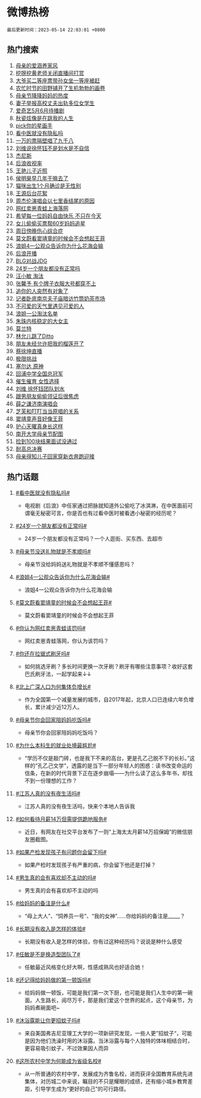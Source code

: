 # 微博热榜

`最后更新时间：2023-05-14 22:03:01 +0800`

## 热门搜索

1. [母亲的爱涵养家风](https://m.weibo.cn/search?containerid=100103type%3D1%26t%3D10%26q%3D%23%E6%AF%8D%E4%BA%B2%E7%9A%84%E7%88%B1%E6%B6%B5%E5%85%BB%E5%AE%B6%E9%A3%8E%23&stream_entry_id=51&isnewpage=1&extparam=seat%3D1%26pos%3D0%26dgr%3D0%26c_type%3D51%26stream_entry_id%3D51%26filter_type%3Drealtimehot%26cate%3D10103%26display_time%3D1684072978%26pre_seqid%3D1684072978802012106164&luicode=10000011&lfid=106003type%253D25%2526t%253D3%2526disable_hot%253D1%2526filter_type%253Drealtimehot)
1. [挖呀挖黄老师关闭直播间打赏](https://m.weibo.cn/search?containerid=100103type%3D1%26t%3D10%26q%3D%23%E6%8C%96%E5%91%80%E6%8C%96%E9%BB%84%E8%80%81%E5%B8%88%E5%85%B3%E9%97%AD%E7%9B%B4%E6%92%AD%E9%97%B4%E6%89%93%E8%B5%8F%23&stream_entry_id=31&isnewpage=1&extparam=seat%3D1%26pos%3D0%26realpos%3D1%26c_type%3D31%26lcate%3D5001%26cate%3D5001%26q%3D%2523%25E6%258C%2596%25E5%2591%2580%25E6%258C%2596%25E9%25BB%2584%25E8%2580%2581%25E5%25B8%2588%25E5%2585%25B3%25E9%2597%25AD%25E7%259B%25B4%25E6%2592%25AD%25E9%2597%25B4%25E6%2589%2593%25E8%25B5%258F%2523%26dgr%3D0%26flag%3D1%26filter_type%3Drealtimehot%26band_rank%3D1%26stream_entry_id%3D31%26display_time%3D1684072978%26pre_seqid%3D1684072978802012106164&luicode=10000011&lfid=106003type%253D25%2526t%253D3%2526disable_hot%253D1%2526filter_type%253Drealtimehot)
1. [大爷买二等座票带孙女坐一等座被赶](https://m.weibo.cn/search?containerid=100103type%3D1%26t%3D10%26q%3D%23%E5%A4%A7%E7%88%B7%E4%B9%B0%E4%BA%8C%E7%AD%89%E5%BA%A7%E7%A5%A8%E5%B8%A6%E5%AD%99%E5%A5%B3%E5%9D%90%E4%B8%80%E7%AD%89%E5%BA%A7%E8%A2%AB%E8%B5%B6%23&stream_entry_id=31&isnewpage=1&extparam=seat%3D1%26pos%3D1%26realpos%3D2%26c_type%3D31%26lcate%3D5001%26cate%3D5001%26q%3D%2523%25E5%25A4%25A7%25E7%2588%25B7%25E4%25B9%25B0%25E4%25BA%258C%25E7%25AD%2589%25E5%25BA%25A7%25E7%25A5%25A8%25E5%25B8%25A6%25E5%25AD%2599%25E5%25A5%25B3%25E5%259D%2590%25E4%25B8%2580%25E7%25AD%2589%25E5%25BA%25A7%25E8%25A2%25AB%25E8%25B5%25B6%2523%26dgr%3D0%26flag%3D2%26filter_type%3Drealtimehot%26band_rank%3D2%26stream_entry_id%3D31%26display_time%3D1684072978%26pre_seqid%3D1684072978802012106164&luicode=10000011&lfid=106003type%253D25%2526t%253D3%2526disable_hot%253D1%2526filter_type%253Drealtimehot)
1. [农忙时节的田野铺开了生机勃勃的画卷](https://m.weibo.cn/search?containerid=100103type%3D1%26t%3D10%26q%3D%23%E5%86%9C%E5%BF%99%E6%97%B6%E8%8A%82%E7%9A%84%E7%94%B0%E9%87%8E%E9%93%BA%E5%BC%80%E4%BA%86%E7%94%9F%E6%9C%BA%E5%8B%83%E5%8B%83%E7%9A%84%E7%94%BB%E5%8D%B7%23&stream_entry_id=31&isnewpage=1&extparam=seat%3D1%26pos%3D2%26realpos%3D3%26c_type%3D31%26lcate%3D5001%26cate%3D5001%26q%3D%2523%25E5%2586%259C%25E5%25BF%2599%25E6%2597%25B6%25E8%258A%2582%25E7%259A%2584%25E7%2594%25B0%25E9%2587%258E%25E9%2593%25BA%25E5%25BC%2580%25E4%25BA%2586%25E7%2594%259F%25E6%259C%25BA%25E5%258B%2583%25E5%258B%2583%25E7%259A%2584%25E7%2594%25BB%25E5%258D%25B7%2523%26dgr%3D0%26flag%3D0%26filter_type%3Drealtimehot%26band_rank%3D3%26stream_entry_id%3D31%26display_time%3D1684072978%26pre_seqid%3D1684072978802012106164&luicode=10000011&lfid=106003type%253D25%2526t%253D3%2526disable_hot%253D1%2526filter_type%253Drealtimehot)
1. [母亲节降降妈妈的热度](https://m.weibo.cn/search?containerid=100103type%3D1%26t%3D10%26q%3D%23%E6%AF%8D%E4%BA%B2%E8%8A%82%E9%99%8D%E9%99%8D%E5%A6%88%E5%A6%88%E7%9A%84%E7%83%AD%E5%BA%A6%23&stream_entry_id=31&isnewpage=1&extparam=seat%3D1%26pos%3D3%26stream_entry_id%3D31%26c_type%3D31%26lcate%3D5001%26adid%3D189018%26q%3D%2523%25E6%25AF%258D%25E4%25BA%25B2%25E8%258A%2582%25E9%2599%258D%25E9%2599%258D%25E5%25A6%2588%25E5%25A6%2588%25E7%259A%2584%25E7%2583%25AD%25E5%25BA%25A6%2523%26topic_ad%3D1%26cate%3D5001%26is_ad_pos%3D1%26dgr%3D0%26band_rank%3D4%26filter_type%3Drealtimehot%26display_time%3D1684072978%26pre_seqid%3D1684072978802012106164&luicode=10000011&lfid=106003type%253D25%2526t%253D3%2526disable_hot%253D1%2526filter_type%253Drealtimehot)
1. [妻子举报高校丈夫出轨多位女学生](https://m.weibo.cn/search?containerid=100103type%3D1%26t%3D10%26q%3D%23%E5%A6%BB%E5%AD%90%E4%B8%BE%E6%8A%A5%E9%AB%98%E6%A0%A1%E4%B8%88%E5%A4%AB%E5%87%BA%E8%BD%A8%E5%A4%9A%E4%BD%8D%E5%A5%B3%E5%AD%A6%E7%94%9F%23&stream_entry_id=31&isnewpage=1&extparam=seat%3D1%26pos%3D4%26realpos%3D4%26c_type%3D31%26lcate%3D5001%26cate%3D5001%26q%3D%2523%25E5%25A6%25BB%25E5%25AD%2590%25E4%25B8%25BE%25E6%258A%25A5%25E9%25AB%2598%25E6%25A0%25A1%25E4%25B8%2588%25E5%25A4%25AB%25E5%2587%25BA%25E8%25BD%25A8%25E5%25A4%259A%25E4%25BD%258D%25E5%25A5%25B3%25E5%25AD%25A6%25E7%2594%259F%2523%26dgr%3D0%26flag%3D1%26filter_type%3Drealtimehot%26band_rank%3D4%26stream_entry_id%3D31%26display_time%3D1684072978%26pre_seqid%3D1684072978802012106164&luicode=10000011&lfid=106003type%253D25%2526t%253D3%2526disable_hot%253D1%2526filter_type%253Drealtimehot)
1. [爱奇艺5月6月待播剧](https://m.weibo.cn/search?containerid=100103type%3D1%26t%3D10%26q%3D%23%E7%88%B1%E5%A5%87%E8%89%BA5%E6%9C%886%E6%9C%88%E5%BE%85%E6%92%AD%E5%89%A7%23&stream_entry_id=31&isnewpage=1&extparam=seat%3D1%26pos%3D5%26realpos%3D5%26c_type%3D31%26lcate%3D5001%26cate%3D5001%26q%3D%2523%25E7%2588%25B1%25E5%25A5%2587%25E8%2589%25BA5%25E6%259C%25886%25E6%259C%2588%25E5%25BE%2585%25E6%2592%25AD%25E5%2589%25A7%2523%26dgr%3D0%26flag%3D2%26filter_type%3Drealtimehot%26band_rank%3D5%26stream_entry_id%3D31%26display_time%3D1684072978%26pre_seqid%3D1684072978802012106164&luicode=10000011&lfid=106003type%253D25%2526t%253D3%2526disable_hot%253D1%2526filter_type%253Drealtimehot)
1. [秋瓷炫像是在跳我的人生](https://m.weibo.cn/search?containerid=100103type%3D1%26t%3D10%26q%3D%23%E7%A7%8B%E7%93%B7%E7%82%AB%E5%83%8F%E6%98%AF%E5%9C%A8%E8%B7%B3%E6%88%91%E7%9A%84%E4%BA%BA%E7%94%9F%23&stream_entry_id=31&isnewpage=1&extparam=seat%3D1%26pos%3D6%26realpos%3D6%26c_type%3D31%26lcate%3D5001%26cate%3D5001%26q%3D%2523%25E7%25A7%258B%25E7%2593%25B7%25E7%2582%25AB%25E5%2583%258F%25E6%2598%25AF%25E5%259C%25A8%25E8%25B7%25B3%25E6%2588%2591%25E7%259A%2584%25E4%25BA%25BA%25E7%2594%259F%2523%26dgr%3D0%26flag%3D2%26filter_type%3Drealtimehot%26band_rank%3D6%26stream_entry_id%3D31%26display_time%3D1684072978%26pre_seqid%3D1684072978802012106164&luicode=10000011&lfid=106003type%253D25%2526t%253D3%2526disable_hot%253D1%2526filter_type%253Drealtimehot)
1. [pick你的星画手](https://m.weibo.cn/search?containerid=100103type%3D1%26t%3D10%26q%3D%23pick%E4%BD%A0%E7%9A%84%E6%98%9F%E7%94%BB%E6%89%8B%23&stream_entry_id=31&isnewpage=1&extparam=seat%3D1%26pos%3D7%26stream_entry_id%3D31%26c_type%3D31%26lcate%3D5001%26adid%3D188890%26q%3D%2523pick%25E4%25BD%25A0%25E7%259A%2584%25E6%2598%259F%25E7%2594%25BB%25E6%2589%258B%2523%26cate%3D5001%26is_ad_pos%3D1%26dgr%3D0%26band_rank%3D7%26filter_type%3Drealtimehot%26display_time%3D1684072978%26pre_seqid%3D1684072978802012106164&luicode=10000011&lfid=106003type%253D25%2526t%253D3%2526disable_hot%253D1%2526filter_type%253Drealtimehot)
1. [看中医就没有隐私吗](https://m.weibo.cn/search?containerid=100103type%3D1%26t%3D10%26q%3D%23%E7%9C%8B%E4%B8%AD%E5%8C%BB%E5%B0%B1%E6%B2%A1%E6%9C%89%E9%9A%90%E7%A7%81%E5%90%97%23&stream_entry_id=31&isnewpage=1&extparam=seat%3D1%26pos%3D8%26realpos%3D7%26c_type%3D31%26lcate%3D5001%26cate%3D5001%26q%3D%2523%25E7%259C%258B%25E4%25B8%25AD%25E5%258C%25BB%25E5%25B0%25B1%25E6%25B2%25A1%25E6%259C%2589%25E9%259A%2590%25E7%25A7%2581%25E5%2590%2597%2523%26dgr%3D0%26flag%3D2%26filter_type%3Drealtimehot%26band_rank%3D7%26stream_entry_id%3D31%26display_time%3D1684072978%26pre_seqid%3D1684072978802012106164&luicode=10000011&lfid=106003type%253D25%2526t%253D3%2526disable_hot%253D1%2526filter_type%253Drealtimehot)
1. [一万的票隔壁唱了九千八](https://m.weibo.cn/search?containerid=100103type%3D1%26t%3D10%26q%3D%23%E4%B8%80%E4%B8%87%E7%9A%84%E7%A5%A8%E9%9A%94%E5%A3%81%E5%94%B1%E4%BA%86%E4%B9%9D%E5%8D%83%E5%85%AB%23&stream_entry_id=31&isnewpage=1&extparam=seat%3D1%26pos%3D9%26realpos%3D8%26c_type%3D31%26lcate%3D5001%26cate%3D5001%26q%3D%2523%25E4%25B8%2580%25E4%25B8%2587%25E7%259A%2584%25E7%25A5%25A8%25E9%259A%2594%25E5%25A3%2581%25E5%2594%25B1%25E4%25BA%2586%25E4%25B9%259D%25E5%258D%2583%25E5%2585%25AB%2523%26dgr%3D0%26flag%3D2%26filter_type%3Drealtimehot%26band_rank%3D8%26stream_entry_id%3D31%26display_time%3D1684072978%26pre_seqid%3D1684072978802012106164&luicode=10000011&lfid=106003type%253D25%2526t%253D3%2526disable_hot%253D1%2526filter_type%253Drealtimehot)
1. [刘维说徐怀钰不是划水是不自信](https://m.weibo.cn/search?containerid=100103type%3D1%26t%3D10%26q%3D%23%E5%88%98%E7%BB%B4%E8%AF%B4%E5%BE%90%E6%80%80%E9%92%B0%E4%B8%8D%E6%98%AF%E5%88%92%E6%B0%B4%E6%98%AF%E4%B8%8D%E8%87%AA%E4%BF%A1%23&stream_entry_id=31&isnewpage=1&extparam=seat%3D1%26pos%3D10%26realpos%3D9%26c_type%3D31%26lcate%3D5001%26cate%3D5001%26q%3D%2523%25E5%2588%2598%25E7%25BB%25B4%25E8%25AF%25B4%25E5%25BE%2590%25E6%2580%2580%25E9%2592%25B0%25E4%25B8%258D%25E6%2598%25AF%25E5%2588%2592%25E6%25B0%25B4%25E6%2598%25AF%25E4%25B8%258D%25E8%2587%25AA%25E4%25BF%25A1%2523%26dgr%3D0%26flag%3D0%26filter_type%3Drealtimehot%26band_rank%3D9%26stream_entry_id%3D31%26display_time%3D1684072978%26pre_seqid%3D1684072978802012106164&luicode=10000011&lfid=106003type%253D25%2526t%253D3%2526disable_hot%253D1%2526filter_type%253Drealtimehot)
1. [杰尼斯](https://m.weibo.cn/search?containerid=100103type%3D1%26t%3D10%26q%3D%E6%9D%B0%E5%B0%BC%E6%96%AF&stream_entry_id=31&isnewpage=1&extparam=seat%3D1%26pos%3D11%26realpos%3D10%26c_type%3D31%26lcate%3D5001%26cate%3D5001%26q%3D%25E6%259D%25B0%25E5%25B0%25BC%25E6%2596%25AF%26dgr%3D0%26flag%3D1%26filter_type%3Drealtimehot%26band_rank%3D10%26stream_entry_id%3D31%26display_time%3D1684072978%26pre_seqid%3D1684072978802012106164&luicode=10000011&lfid=106003type%253D25%2526t%253D3%2526disable_hot%253D1%2526filter_type%253Drealtimehot)
1. [后浪收视率](https://m.weibo.cn/search?containerid=100103type%3D1%26t%3D10%26q%3D%23%E5%90%8E%E6%B5%AA%E6%94%B6%E8%A7%86%E7%8E%87%23&stream_entry_id=31&isnewpage=1&extparam=seat%3D1%26pos%3D12%26realpos%3D11%26c_type%3D31%26lcate%3D5001%26cate%3D5001%26q%3D%2523%25E5%2590%258E%25E6%25B5%25AA%25E6%2594%25B6%25E8%25A7%2586%25E7%258E%2587%2523%26dgr%3D0%26flag%3D1%26filter_type%3Drealtimehot%26band_rank%3D11%26stream_entry_id%3D31%26display_time%3D1684072978%26pre_seqid%3D1684072978802012106164&luicode=10000011&lfid=106003type%253D25%2526t%253D3%2526disable_hot%253D1%2526filter_type%253Drealtimehot)
1. [王艳儿子近照](https://m.weibo.cn/search?containerid=100103type%3D1%26t%3D10%26q%3D%23%E7%8E%8B%E8%89%B3%E5%84%BF%E5%AD%90%E8%BF%91%E7%85%A7%23&stream_entry_id=31&isnewpage=1&extparam=seat%3D1%26pos%3D13%26realpos%3D12%26c_type%3D31%26lcate%3D5001%26cate%3D5001%26q%3D%2523%25E7%258E%258B%25E8%2589%25B3%25E5%2584%25BF%25E5%25AD%2590%25E8%25BF%2591%25E7%2585%25A7%2523%26dgr%3D0%26flag%3D2%26filter_type%3Drealtimehot%26band_rank%3D12%26stream_entry_id%3D31%26display_time%3D1684072978%26pre_seqid%3D1684072978802012106164&luicode=10000011&lfid=106003type%253D25%2526t%253D3%2526disable_hot%253D1%2526filter_type%253Drealtimehot)
1. [侯明昊早几年干嘛去了](https://m.weibo.cn/search?containerid=100103type%3D1%26t%3D10%26q%3D%23%E4%BE%AF%E6%98%8E%E6%98%8A%E6%97%A9%E5%87%A0%E5%B9%B4%E5%B9%B2%E5%98%9B%E5%8E%BB%E4%BA%86%23&stream_entry_id=31&isnewpage=1&extparam=seat%3D1%26pos%3D14%26realpos%3D13%26c_type%3D31%26lcate%3D5001%26cate%3D5001%26q%3D%2523%25E4%25BE%25AF%25E6%2598%258E%25E6%2598%258A%25E6%2597%25A9%25E5%2587%25A0%25E5%25B9%25B4%25E5%25B9%25B2%25E5%2598%259B%25E5%258E%25BB%25E4%25BA%2586%2523%26dgr%3D0%26flag%3D0%26filter_type%3Drealtimehot%26band_rank%3D13%26stream_entry_id%3D31%26display_time%3D1684072978%26pre_seqid%3D1684072978802012106164&luicode=10000011&lfid=106003type%253D25%2526t%253D3%2526disable_hot%253D1%2526filter_type%253Drealtimehot)
1. [猫咪出生1个月确诊是无性别](https://m.weibo.cn/search?containerid=100103type%3D1%26t%3D10%26q%3D%23%E7%8C%AB%E5%92%AA%E5%87%BA%E7%94%9F1%E4%B8%AA%E6%9C%88%E7%A1%AE%E8%AF%8A%E6%98%AF%E6%97%A0%E6%80%A7%E5%88%AB%23&stream_entry_id=31&isnewpage=1&extparam=seat%3D1%26pos%3D15%26realpos%3D14%26c_type%3D31%26lcate%3D5001%26cate%3D5001%26q%3D%2523%25E7%258C%25AB%25E5%2592%25AA%25E5%2587%25BA%25E7%2594%259F1%25E4%25B8%25AA%25E6%259C%2588%25E7%25A1%25AE%25E8%25AF%258A%25E6%2598%25AF%25E6%2597%25A0%25E6%2580%25A7%25E5%2588%25AB%2523%26dgr%3D0%26flag%3D0%26filter_type%3Drealtimehot%26band_rank%3D14%26stream_entry_id%3D31%26display_time%3D1684072978%26pre_seqid%3D1684072978802012106164&luicode=10000011&lfid=106003type%253D25%2526t%253D3%2526disable_hot%253D1%2526filter_type%253Drealtimehot)
1. [王源后台花絮](https://m.weibo.cn/search?containerid=100103type%3D1%26t%3D10%26q%3D%23%E7%8E%8B%E6%BA%90%E5%90%8E%E5%8F%B0%E8%8A%B1%E7%B5%AE%23&stream_entry_id=31&isnewpage=1&extparam=seat%3D1%26pos%3D16%26realpos%3D15%26c_type%3D31%26lcate%3D5001%26adid%3D189114%26q%3D%2523%25E7%258E%258B%25E6%25BA%2590%25E5%2590%258E%25E5%258F%25B0%25E8%258A%25B1%25E7%25B5%25AE%2523%26flag%3D0%26dgr%3D0%26band_rank%3D15%26filter_type%3Drealtimehot%26stream_entry_id%3D31%26cate%3D5001%26display_time%3D1684072978%26pre_seqid%3D1684072978802012106164&luicode=10000011&lfid=106003type%253D25%2526t%253D3%2526disable_hot%253D1%2526filter_type%253Drealtimehot)
1. [周杰伦演唱会以七里香结尾的原因](https://m.weibo.cn/search?containerid=100103type%3D1%26t%3D10%26q%3D%23%E5%91%A8%E6%9D%B0%E4%BC%A6%E6%BC%94%E5%94%B1%E4%BC%9A%E4%BB%A5%E4%B8%83%E9%87%8C%E9%A6%99%E7%BB%93%E5%B0%BE%E7%9A%84%E5%8E%9F%E5%9B%A0%23&stream_entry_id=31&isnewpage=1&extparam=seat%3D1%26pos%3D17%26realpos%3D16%26c_type%3D31%26lcate%3D5001%26cate%3D5001%26q%3D%2523%25E5%2591%25A8%25E6%259D%25B0%25E4%25BC%25A6%25E6%25BC%2594%25E5%2594%25B1%25E4%25BC%259A%25E4%25BB%25A5%25E4%25B8%2583%25E9%2587%258C%25E9%25A6%2599%25E7%25BB%2593%25E5%25B0%25BE%25E7%259A%2584%25E5%258E%259F%25E5%259B%25A0%2523%26dgr%3D0%26flag%3D1%26filter_type%3Drealtimehot%26band_rank%3D16%26stream_entry_id%3D31%26display_time%3D1684072978%26pre_seqid%3D1684072978802012106164&luicode=10000011&lfid=106003type%253D25%2526t%253D3%2526disable_hot%253D1%2526filter_type%253Drealtimehot)
1. [网红卖崽青蛙上海落网](https://m.weibo.cn/search?containerid=100103type%3D1%26t%3D10%26q%3D%23%E7%BD%91%E7%BA%A2%E5%8D%96%E5%B4%BD%E9%9D%92%E8%9B%99%E4%B8%8A%E6%B5%B7%E8%90%BD%E7%BD%91%23&stream_entry_id=31&isnewpage=1&extparam=seat%3D1%26pos%3D18%26realpos%3D17%26c_type%3D31%26lcate%3D5001%26cate%3D5001%26q%3D%2523%25E7%25BD%2591%25E7%25BA%25A2%25E5%258D%2596%25E5%25B4%25BD%25E9%259D%2592%25E8%259B%2599%25E4%25B8%258A%25E6%25B5%25B7%25E8%2590%25BD%25E7%25BD%2591%2523%26dgr%3D0%26flag%3D0%26filter_type%3Drealtimehot%26band_rank%3D17%26stream_entry_id%3D31%26display_time%3D1684072978%26pre_seqid%3D1684072978802012106164&luicode=10000011&lfid=106003type%253D25%2526t%253D3%2526disable_hot%253D1%2526filter_type%253Drealtimehot)
1. [希望每一位妈妈自由快乐 不只在今天](https://m.weibo.cn/search?containerid=100103type%3D1%26t%3D10%26q%3D%E5%B8%8C%E6%9C%9B%E6%AF%8F%E4%B8%80%E4%BD%8D%E5%A6%88%E5%A6%88%E8%87%AA%E7%94%B1%E5%BF%AB%E4%B9%90+%E4%B8%8D%E5%8F%AA%E5%9C%A8%E4%BB%8A%E5%A4%A9&stream_entry_id=31&isnewpage=1&extparam=seat%3D1%26pos%3D19%26realpos%3D18%26c_type%3D31%26lcate%3D5001%26cate%3D5001%26q%3D%25E5%25B8%258C%25E6%259C%259B%25E6%25AF%258F%25E4%25B8%2580%25E4%25BD%258D%25E5%25A6%2588%25E5%25A6%2588%25E8%2587%25AA%25E7%2594%25B1%25E5%25BF%25AB%25E4%25B9%2590%2520%25E4%25B8%258D%25E5%258F%25AA%25E5%259C%25A8%25E4%25BB%258A%25E5%25A4%25A9%26dgr%3D0%26flag%3D0%26filter_type%3Drealtimehot%26band_rank%3D18%26stream_entry_id%3D31%26display_time%3D1684072978%26pre_seqid%3D1684072978802012106164&luicode=10000011&lfid=106003type%253D25%2526t%253D3%2526disable_hot%253D1%2526filter_type%253Drealtimehot)
1. [女儿偷偷买票帮60岁妈妈追星](https://m.weibo.cn/search?containerid=100103type%3D1%26t%3D10%26q%3D%23%E5%A5%B3%E5%84%BF%E5%81%B7%E5%81%B7%E4%B9%B0%E7%A5%A8%E5%B8%AE60%E5%B2%81%E5%A6%88%E5%A6%88%E8%BF%BD%E6%98%9F%23&stream_entry_id=31&isnewpage=1&extparam=seat%3D1%26pos%3D20%26realpos%3D19%26c_type%3D31%26lcate%3D5001%26cate%3D5001%26q%3D%2523%25E5%25A5%25B3%25E5%2584%25BF%25E5%2581%25B7%25E5%2581%25B7%25E4%25B9%25B0%25E7%25A5%25A8%25E5%25B8%25AE60%25E5%25B2%2581%25E5%25A6%2588%25E5%25A6%2588%25E8%25BF%25BD%25E6%2598%259F%2523%26dgr%3D0%26flag%3D0%26filter_type%3Drealtimehot%26band_rank%3D19%26stream_entry_id%3D31%26display_time%3D1684072978%26pre_seqid%3D1684072978802012106164&luicode=10000011&lfid=106003type%253D25%2526t%253D3%2526disable_hot%253D1%2526filter_type%253Drealtimehot)
1. [周日傍晚伤心综合症](https://m.weibo.cn/search?containerid=100103type%3D1%26t%3D10%26q%3D%E5%91%A8%E6%97%A5%E5%82%8D%E6%99%9A%E4%BC%A4%E5%BF%83%E7%BB%BC%E5%90%88%E7%97%87&stream_entry_id=31&isnewpage=1&extparam=seat%3D1%26pos%3D21%26realpos%3D20%26c_type%3D31%26lcate%3D5001%26cate%3D5001%26q%3D%25E5%2591%25A8%25E6%2597%25A5%25E5%2582%258D%25E6%2599%259A%25E4%25BC%25A4%25E5%25BF%2583%25E7%25BB%25BC%25E5%2590%2588%25E7%2597%2587%26dgr%3D0%26flag%3D1%26filter_type%3Drealtimehot%26band_rank%3D20%26stream_entry_id%3D31%26display_time%3D1684072978%26pre_seqid%3D1684072978802012106164&luicode=10000011&lfid=106003type%253D25%2526t%253D3%2526disable_hot%253D1%2526filter_type%253Drealtimehot)
1. [莫文蔚看窦靖童的时候会不会想起王菲](https://m.weibo.cn/search?containerid=100103type%3D1%26t%3D10%26q%3D%23%E8%8E%AB%E6%96%87%E8%94%9A%E7%9C%8B%E7%AA%A6%E9%9D%96%E7%AB%A5%E7%9A%84%E6%97%B6%E5%80%99%E4%BC%9A%E4%B8%8D%E4%BC%9A%E6%83%B3%E8%B5%B7%E7%8E%8B%E8%8F%B2%23&stream_entry_id=31&isnewpage=1&extparam=seat%3D1%26pos%3D22%26realpos%3D21%26c_type%3D31%26lcate%3D5001%26cate%3D5001%26q%3D%2523%25E8%258E%25AB%25E6%2596%2587%25E8%2594%259A%25E7%259C%258B%25E7%25AA%25A6%25E9%259D%2596%25E7%25AB%25A5%25E7%259A%2584%25E6%2597%25B6%25E5%2580%2599%25E4%25BC%259A%25E4%25B8%258D%25E4%25BC%259A%25E6%2583%25B3%25E8%25B5%25B7%25E7%258E%258B%25E8%258F%25B2%2523%26dgr%3D0%26flag%3D1%26filter_type%3Drealtimehot%26band_rank%3D21%26stream_entry_id%3D31%26display_time%3D1684072978%26pre_seqid%3D1684072978802012106164&luicode=10000011&lfid=106003type%253D25%2526t%253D3%2526disable_hot%253D1%2526filter_type%253Drealtimehot)
1. [浪姐4一公观众告诉你为什么花海会输](https://m.weibo.cn/search?containerid=100103type%3D1%26t%3D10%26q%3D%23%E6%B5%AA%E5%A7%904%E4%B8%80%E5%85%AC%E8%A7%82%E4%BC%97%E5%91%8A%E8%AF%89%E4%BD%A0%E4%B8%BA%E4%BB%80%E4%B9%88%E8%8A%B1%E6%B5%B7%E4%BC%9A%E8%BE%93%23&stream_entry_id=31&isnewpage=1&extparam=seat%3D1%26pos%3D23%26realpos%3D22%26c_type%3D31%26lcate%3D5001%26cate%3D5001%26q%3D%2523%25E6%25B5%25AA%25E5%25A7%25904%25E4%25B8%2580%25E5%2585%25AC%25E8%25A7%2582%25E4%25BC%2597%25E5%2591%258A%25E8%25AF%2589%25E4%25BD%25A0%25E4%25B8%25BA%25E4%25BB%2580%25E4%25B9%2588%25E8%258A%25B1%25E6%25B5%25B7%25E4%25BC%259A%25E8%25BE%2593%2523%26dgr%3D0%26flag%3D1%26filter_type%3Drealtimehot%26band_rank%3D22%26stream_entry_id%3D31%26display_time%3D1684072978%26pre_seqid%3D1684072978802012106164&luicode=10000011&lfid=106003type%253D25%2526t%253D3%2526disable_hot%253D1%2526filter_type%253Drealtimehot)
1. [后浪开播](https://m.weibo.cn/search?containerid=100103type%3D1%26t%3D10%26q%3D%E5%90%8E%E6%B5%AA%E5%BC%80%E6%92%AD&stream_entry_id=31&isnewpage=1&extparam=seat%3D1%26pos%3D24%26realpos%3D23%26c_type%3D31%26lcate%3D5001%26cate%3D5001%26q%3D%25E5%2590%258E%25E6%25B5%25AA%25E5%25BC%2580%25E6%2592%25AD%26dgr%3D0%26flag%3D1%26filter_type%3Drealtimehot%26band_rank%3D23%26stream_entry_id%3D31%26display_time%3D1684072978%26pre_seqid%3D1684072978802012106164&luicode=10000011&lfid=106003type%253D25%2526t%253D3%2526disable_hot%253D1%2526filter_type%253Drealtimehot)
1. [BLG对战JDG](https://m.weibo.cn/search?containerid=100103type%3D1%26t%3D10%26q%3D%23BLG%E5%AF%B9%E6%88%98JDG%23&stream_entry_id=31&isnewpage=1&extparam=seat%3D1%26pos%3D25%26realpos%3D24%26c_type%3D31%26lcate%3D5001%26cate%3D5001%26q%3D%2523BLG%25E5%25AF%25B9%25E6%2588%2598JDG%2523%26dgr%3D0%26flag%3D0%26filter_type%3Drealtimehot%26band_rank%3D24%26stream_entry_id%3D31%26display_time%3D1684072978%26pre_seqid%3D1684072978802012106164&luicode=10000011&lfid=106003type%253D25%2526t%253D3%2526disable_hot%253D1%2526filter_type%253Drealtimehot)
1. [24岁一个朋友都没有正常吗](https://m.weibo.cn/search?containerid=100103type%3D1%26t%3D10%26q%3D%2324%E5%B2%81%E4%B8%80%E4%B8%AA%E6%9C%8B%E5%8F%8B%E9%83%BD%E6%B2%A1%E6%9C%89%E6%AD%A3%E5%B8%B8%E5%90%97%23&stream_entry_id=31&isnewpage=1&extparam=seat%3D1%26pos%3D26%26realpos%3D25%26c_type%3D31%26lcate%3D5001%26cate%3D5001%26q%3D%252324%25E5%25B2%2581%25E4%25B8%2580%25E4%25B8%25AA%25E6%259C%258B%25E5%258F%258B%25E9%2583%25BD%25E6%25B2%25A1%25E6%259C%2589%25E6%25AD%25A3%25E5%25B8%25B8%25E5%2590%2597%2523%26dgr%3D0%26flag%3D0%26filter_type%3Drealtimehot%26band_rank%3D25%26stream_entry_id%3D31%26display_time%3D1684072978%26pre_seqid%3D1684072978802012106164&luicode=10000011&lfid=106003type%253D25%2526t%253D3%2526disable_hot%253D1%2526filter_type%253Drealtimehot)
1. [汪小敏 淘汰](https://m.weibo.cn/search?containerid=100103type%3D1%26t%3D10%26q%3D%E6%B1%AA%E5%B0%8F%E6%95%8F+%E6%B7%98%E6%B1%B0&stream_entry_id=31&isnewpage=1&extparam=seat%3D1%26pos%3D27%26realpos%3D26%26c_type%3D31%26lcate%3D5001%26cate%3D5001%26q%3D%25E6%25B1%25AA%25E5%25B0%258F%25E6%2595%258F%2520%25E6%25B7%2598%25E6%25B1%25B0%26dgr%3D0%26flag%3D0%26filter_type%3Drealtimehot%26band_rank%3D26%26stream_entry_id%3D31%26display_time%3D1684072978%26pre_seqid%3D1684072978802012106164&luicode=10000011&lfid=106003type%253D25%2526t%253D3%2526disable_hot%253D1%2526filter_type%253Drealtimehot)
1. [张馨予 有个牌子衣服大号都穿不上](https://m.weibo.cn/search?containerid=100103type%3D1%26t%3D10%26q%3D%E5%BC%A0%E9%A6%A8%E4%BA%88+%E6%9C%89%E4%B8%AA%E7%89%8C%E5%AD%90%E8%A1%A3%E6%9C%8D%E5%A4%A7%E5%8F%B7%E9%83%BD%E7%A9%BF%E4%B8%8D%E4%B8%8A&stream_entry_id=31&isnewpage=1&extparam=seat%3D1%26pos%3D28%26realpos%3D27%26c_type%3D31%26lcate%3D5001%26cate%3D5001%26q%3D%25E5%25BC%25A0%25E9%25A6%25A8%25E4%25BA%2588%2520%25E6%259C%2589%25E4%25B8%25AA%25E7%2589%258C%25E5%25AD%2590%25E8%25A1%25A3%25E6%259C%258D%25E5%25A4%25A7%25E5%258F%25B7%25E9%2583%25BD%25E7%25A9%25BF%25E4%25B8%258D%25E4%25B8%258A%26dgr%3D0%26flag%3D0%26filter_type%3Drealtimehot%26band_rank%3D27%26stream_entry_id%3D31%26display_time%3D1684072978%26pre_seqid%3D1684072978802012106164&luicode=10000011&lfid=106003type%253D25%2526t%253D3%2526disable_hot%253D1%2526filter_type%253Drealtimehot)
1. [追你的人突然有对象了](https://m.weibo.cn/search?containerid=100103type%3D1%26t%3D10%26q%3D%23%E8%BF%BD%E4%BD%A0%E7%9A%84%E4%BA%BA%E7%AA%81%E7%84%B6%E6%9C%89%E5%AF%B9%E8%B1%A1%E4%BA%86%23&stream_entry_id=31&isnewpage=1&extparam=seat%3D1%26pos%3D29%26realpos%3D28%26c_type%3D31%26lcate%3D5001%26cate%3D5001%26q%3D%2523%25E8%25BF%25BD%25E4%25BD%25A0%25E7%259A%2584%25E4%25BA%25BA%25E7%25AA%2581%25E7%2584%25B6%25E6%259C%2589%25E5%25AF%25B9%25E8%25B1%25A1%25E4%25BA%2586%2523%26dgr%3D0%26flag%3D1%26filter_type%3Drealtimehot%26band_rank%3D28%26stream_entry_id%3D31%26display_time%3D1684072978%26pre_seqid%3D1684072978802012106164&luicode=10000011&lfid=106003type%253D25%2526t%253D3%2526disable_hot%253D1%2526filter_type%253Drealtimehot)
1. [记者卧底南京夫子庙暗访竹筒奶茶市场](https://m.weibo.cn/search?containerid=100103type%3D1%26t%3D10%26q%3D%23%E8%AE%B0%E8%80%85%E5%8D%A7%E5%BA%95%E5%8D%97%E4%BA%AC%E5%A4%AB%E5%AD%90%E5%BA%99%E6%9A%97%E8%AE%BF%E7%AB%B9%E7%AD%92%E5%A5%B6%E8%8C%B6%E5%B8%82%E5%9C%BA%23&stream_entry_id=31&isnewpage=1&extparam=seat%3D1%26pos%3D30%26realpos%3D29%26c_type%3D31%26lcate%3D5001%26cate%3D5001%26q%3D%2523%25E8%25AE%25B0%25E8%2580%2585%25E5%258D%25A7%25E5%25BA%2595%25E5%258D%2597%25E4%25BA%25AC%25E5%25A4%25AB%25E5%25AD%2590%25E5%25BA%2599%25E6%259A%2597%25E8%25AE%25BF%25E7%25AB%25B9%25E7%25AD%2592%25E5%25A5%25B6%25E8%258C%25B6%25E5%25B8%2582%25E5%259C%25BA%2523%26dgr%3D0%26flag%3D1%26filter_type%3Drealtimehot%26band_rank%3D29%26stream_entry_id%3D31%26display_time%3D1684072978%26pre_seqid%3D1684072978802012106164&luicode=10000011&lfid=106003type%253D25%2526t%253D3%2526disable_hot%253D1%2526filter_type%253Drealtimehot)
1. [不可爱的天气里遇见可爱的人](https://m.weibo.cn/search?containerid=100103type%3D1%26t%3D10%26q%3D%23%E4%B8%8D%E5%8F%AF%E7%88%B1%E7%9A%84%E5%A4%A9%E6%B0%94%E9%87%8C%E9%81%87%E8%A7%81%E5%8F%AF%E7%88%B1%E7%9A%84%E4%BA%BA%23&stream_entry_id=31&isnewpage=1&extparam=seat%3D1%26pos%3D31%26realpos%3D30%26c_type%3D31%26lcate%3D5001%26cate%3D5001%26q%3D%2523%25E4%25B8%258D%25E5%258F%25AF%25E7%2588%25B1%25E7%259A%2584%25E5%25A4%25A9%25E6%25B0%2594%25E9%2587%258C%25E9%2581%2587%25E8%25A7%2581%25E5%258F%25AF%25E7%2588%25B1%25E7%259A%2584%25E4%25BA%25BA%2523%26dgr%3D0%26flag%3D0%26filter_type%3Drealtimehot%26band_rank%3D30%26stream_entry_id%3D31%26display_time%3D1684072978%26pre_seqid%3D1684072978802012106164&luicode=10000011&lfid=106003type%253D25%2526t%253D3%2526disable_hot%253D1%2526filter_type%253Drealtimehot)
1. [浪姐一公淘汰名单](https://m.weibo.cn/search?containerid=100103type%3D1%26t%3D10%26q%3D%E6%B5%AA%E5%A7%90%E4%B8%80%E5%85%AC%E6%B7%98%E6%B1%B0%E5%90%8D%E5%8D%95&stream_entry_id=31&isnewpage=1&extparam=seat%3D1%26pos%3D32%26realpos%3D31%26c_type%3D31%26lcate%3D5001%26cate%3D5001%26q%3D%25E6%25B5%25AA%25E5%25A7%2590%25E4%25B8%2580%25E5%2585%25AC%25E6%25B7%2598%25E6%25B1%25B0%25E5%2590%258D%25E5%258D%2595%26dgr%3D0%26flag%3D0%26filter_type%3Drealtimehot%26band_rank%3D31%26stream_entry_id%3D31%26display_time%3D1684072978%26pre_seqid%3D1684072978802012106164&luicode=10000011&lfid=106003type%253D25%2526t%253D3%2526disable_hot%253D1%2526filter_type%253Drealtimehot)
1. [朱珠内核稳定的大女主](https://m.weibo.cn/search?containerid=100103type%3D1%26t%3D10%26q%3D%23%E6%9C%B1%E7%8F%A0%E5%86%85%E6%A0%B8%E7%A8%B3%E5%AE%9A%E7%9A%84%E5%A4%A7%E5%A5%B3%E4%B8%BB%23&stream_entry_id=31&isnewpage=1&extparam=seat%3D1%26pos%3D33%26realpos%3D32%26c_type%3D31%26lcate%3D5001%26cate%3D5001%26q%3D%2523%25E6%259C%25B1%25E7%258F%25A0%25E5%2586%2585%25E6%25A0%25B8%25E7%25A8%25B3%25E5%25AE%259A%25E7%259A%2584%25E5%25A4%25A7%25E5%25A5%25B3%25E4%25B8%25BB%2523%26dgr%3D0%26flag%3D1%26filter_type%3Drealtimehot%26band_rank%3D32%26stream_entry_id%3D31%26display_time%3D1684072978%26pre_seqid%3D1684072978802012106164&luicode=10000011&lfid=106003type%253D25%2526t%253D3%2526disable_hot%253D1%2526filter_type%253Drealtimehot)
1. [莫兰特](https://m.weibo.cn/search?containerid=100103type%3D1%26t%3D10%26q%3D%E8%8E%AB%E5%85%B0%E7%89%B9&stream_entry_id=31&isnewpage=1&extparam=seat%3D1%26pos%3D34%26realpos%3D33%26c_type%3D31%26lcate%3D5001%26cate%3D5001%26q%3D%25E8%258E%25AB%25E5%2585%25B0%25E7%2589%25B9%26dgr%3D0%26flag%3D0%26filter_type%3Drealtimehot%26band_rank%3D33%26stream_entry_id%3D31%26display_time%3D1684072978%26pre_seqid%3D1684072978802012106164&luicode=10000011&lfid=106003type%253D25%2526t%253D3%2526disable_hot%253D1%2526filter_type%253Drealtimehot)
1. [林允儿跳了Ditto](https://m.weibo.cn/search?containerid=100103type%3D1%26t%3D10%26q%3D%23%E6%9E%97%E5%85%81%E5%84%BF%E8%B7%B3%E4%BA%86Ditto%23&stream_entry_id=31&isnewpage=1&extparam=seat%3D1%26pos%3D35%26realpos%3D34%26c_type%3D31%26lcate%3D5001%26cate%3D5001%26q%3D%2523%25E6%259E%2597%25E5%2585%2581%25E5%2584%25BF%25E8%25B7%25B3%25E4%25BA%2586Ditto%2523%26dgr%3D0%26flag%3D0%26filter_type%3Drealtimehot%26band_rank%3D34%26stream_entry_id%3D31%26display_time%3D1684072978%26pre_seqid%3D1684072978802012106164&luicode=10000011&lfid=106003type%253D25%2526t%253D3%2526disable_hot%253D1%2526filter_type%253Drealtimehot)
1. [朋友未经允许把我的榴莲开了](https://m.weibo.cn/search?containerid=100103type%3D1%26t%3D10%26q%3D%23%E6%9C%8B%E5%8F%8B%E6%9C%AA%E7%BB%8F%E5%85%81%E8%AE%B8%E6%8A%8A%E6%88%91%E7%9A%84%E6%A6%B4%E8%8E%B2%E5%BC%80%E4%BA%86%23&stream_entry_id=31&isnewpage=1&extparam=seat%3D1%26pos%3D36%26realpos%3D35%26c_type%3D31%26lcate%3D5001%26cate%3D5001%26q%3D%2523%25E6%259C%258B%25E5%258F%258B%25E6%259C%25AA%25E7%25BB%258F%25E5%2585%2581%25E8%25AE%25B8%25E6%258A%258A%25E6%2588%2591%25E7%259A%2584%25E6%25A6%25B4%25E8%258E%25B2%25E5%25BC%2580%25E4%25BA%2586%2523%26dgr%3D0%26flag%3D0%26filter_type%3Drealtimehot%26band_rank%3D35%26stream_entry_id%3D31%26display_time%3D1684072978%26pre_seqid%3D1684072978802012106164&luicode=10000011&lfid=106003type%253D25%2526t%253D3%2526disable_hot%253D1%2526filter_type%253Drealtimehot)
1. [蔡徐坤直播](https://m.weibo.cn/search?containerid=100103type%3D1%26t%3D10%26q%3D%E8%94%A1%E5%BE%90%E5%9D%A4%E7%9B%B4%E6%92%AD&stream_entry_id=31&isnewpage=1&extparam=seat%3D1%26pos%3D37%26realpos%3D36%26c_type%3D31%26lcate%3D5001%26cate%3D5001%26q%3D%25E8%2594%25A1%25E5%25BE%2590%25E5%259D%25A4%25E7%259B%25B4%25E6%2592%25AD%26dgr%3D0%26flag%3D1%26filter_type%3Drealtimehot%26band_rank%3D36%26stream_entry_id%3D31%26display_time%3D1684072978%26pre_seqid%3D1684072978802012106164&luicode=10000011&lfid=106003type%253D25%2526t%253D3%2526disable_hot%253D1%2526filter_type%253Drealtimehot)
1. [极限挑战](https://m.weibo.cn/search?containerid=100103type%3D1%26t%3D10%26q%3D%E6%9E%81%E9%99%90%E6%8C%91%E6%88%98&stream_entry_id=31&isnewpage=1&extparam=seat%3D1%26pos%3D38%26realpos%3D37%26c_type%3D31%26lcate%3D5001%26cate%3D5001%26q%3D%25E6%259E%2581%25E9%2599%2590%25E6%258C%2591%25E6%2588%2598%26dgr%3D0%26flag%3D1%26filter_type%3Drealtimehot%26band_rank%3D37%26stream_entry_id%3D31%26display_time%3D1684072978%26pre_seqid%3D1684072978802012106164&luicode=10000011&lfid=106003type%253D25%2526t%253D3%2526disable_hot%253D1%2526filter_type%253Drealtimehot)
1. [塞尔达 原神](https://m.weibo.cn/search?containerid=100103type%3D1%26t%3D10%26q%3D%E5%A1%9E%E5%B0%94%E8%BE%BE+%E5%8E%9F%E7%A5%9E&stream_entry_id=31&isnewpage=1&extparam=seat%3D1%26pos%3D39%26realpos%3D38%26c_type%3D31%26lcate%3D5001%26cate%3D5001%26q%3D%25E5%25A1%259E%25E5%25B0%2594%25E8%25BE%25BE%2520%25E5%258E%259F%25E7%25A5%259E%26dgr%3D0%26flag%3D0%26filter_type%3Drealtimehot%26band_rank%3D38%26stream_entry_id%3D31%26display_time%3D1684072978%26pre_seqid%3D1684072978802012106164&luicode=10000011&lfid=106003type%253D25%2526t%253D3%2526disable_hot%253D1%2526filter_type%253Drealtimehot)
1. [回浦中学全国总冠军](https://m.weibo.cn/search?containerid=100103type%3D1%26t%3D10%26q%3D%23%E5%9B%9E%E6%B5%A6%E4%B8%AD%E5%AD%A6%E5%85%A8%E5%9B%BD%E6%80%BB%E5%86%A0%E5%86%9B%23&stream_entry_id=31&isnewpage=1&extparam=seat%3D1%26pos%3D40%26realpos%3D39%26c_type%3D31%26lcate%3D5001%26cate%3D5001%26q%3D%2523%25E5%259B%259E%25E6%25B5%25A6%25E4%25B8%25AD%25E5%25AD%25A6%25E5%2585%25A8%25E5%259B%25BD%25E6%2580%25BB%25E5%2586%25A0%25E5%2586%259B%2523%26dgr%3D0%26flag%3D1%26filter_type%3Drealtimehot%26band_rank%3D39%26stream_entry_id%3D31%26display_time%3D1684072978%26pre_seqid%3D1684072978802012106164&luicode=10000011&lfid=106003type%253D25%2526t%253D3%2526disable_hot%253D1%2526filter_type%253Drealtimehot)
1. [催生催育 女性选择](https://m.weibo.cn/search?containerid=100103type%3D1%26t%3D10%26q%3D%E5%82%AC%E7%94%9F%E5%82%AC%E8%82%B2+%E5%A5%B3%E6%80%A7%E9%80%89%E6%8B%A9&stream_entry_id=31&isnewpage=1&extparam=seat%3D1%26pos%3D41%26realpos%3D40%26c_type%3D31%26lcate%3D5001%26cate%3D5001%26q%3D%25E5%2582%25AC%25E7%2594%259F%25E5%2582%25AC%25E8%2582%25B2%2520%25E5%25A5%25B3%25E6%2580%25A7%25E9%2580%2589%25E6%258B%25A9%26dgr%3D0%26flag%3D0%26filter_type%3Drealtimehot%26band_rank%3D40%26stream_entry_id%3D31%26display_time%3D1684072978%26pre_seqid%3D1684072978802012106164&luicode=10000011&lfid=106003type%253D25%2526t%253D3%2526disable_hot%253D1%2526filter_type%253Drealtimehot)
1. [刘维 徐怀钰团队划水](https://m.weibo.cn/search?containerid=100103type%3D1%26t%3D10%26q%3D%E5%88%98%E7%BB%B4+%E5%BE%90%E6%80%80%E9%92%B0%E5%9B%A2%E9%98%9F%E5%88%92%E6%B0%B4&stream_entry_id=31&isnewpage=1&extparam=seat%3D1%26pos%3D42%26realpos%3D41%26c_type%3D31%26lcate%3D5001%26cate%3D5001%26q%3D%25E5%2588%2598%25E7%25BB%25B4%2520%25E5%25BE%2590%25E6%2580%2580%25E9%2592%25B0%25E5%259B%25A2%25E9%2598%259F%25E5%2588%2592%25E6%25B0%25B4%26dgr%3D0%26flag%3D0%26filter_type%3Drealtimehot%26band_rank%3D41%26stream_entry_id%3D31%26display_time%3D1684072978%26pre_seqid%3D1684072978802012106164&luicode=10000011&lfid=106003type%253D25%2526t%253D3%2526disable_hot%253D1%2526filter_type%253Drealtimehot)
1. [跟男朋友偷偷领证后很焦虑](https://m.weibo.cn/search?containerid=100103type%3D1%26t%3D10%26q%3D%23%E8%B7%9F%E7%94%B7%E6%9C%8B%E5%8F%8B%E5%81%B7%E5%81%B7%E9%A2%86%E8%AF%81%E5%90%8E%E5%BE%88%E7%84%A6%E8%99%91%23&stream_entry_id=31&isnewpage=1&extparam=seat%3D1%26pos%3D43%26realpos%3D42%26c_type%3D31%26lcate%3D5001%26cate%3D5001%26q%3D%2523%25E8%25B7%259F%25E7%2594%25B7%25E6%259C%258B%25E5%258F%258B%25E5%2581%25B7%25E5%2581%25B7%25E9%25A2%2586%25E8%25AF%2581%25E5%2590%258E%25E5%25BE%2588%25E7%2584%25A6%25E8%2599%2591%2523%26dgr%3D0%26flag%3D0%26filter_type%3Drealtimehot%26band_rank%3D42%26stream_entry_id%3D31%26display_time%3D1684072978%26pre_seqid%3D1684072978802012106164&luicode=10000011&lfid=106003type%253D25%2526t%253D3%2526disable_hot%253D1%2526filter_type%253Drealtimehot)
1. [薛之谦济南演唱会](https://m.weibo.cn/search?containerid=100103type%3D1%26t%3D10%26q%3D%23%E8%96%9B%E4%B9%8B%E8%B0%A6%E6%B5%8E%E5%8D%97%E6%BC%94%E5%94%B1%E4%BC%9A%23&stream_entry_id=31&isnewpage=1&extparam=seat%3D1%26pos%3D44%26realpos%3D43%26c_type%3D31%26lcate%3D5001%26cate%3D5001%26q%3D%2523%25E8%2596%259B%25E4%25B9%258B%25E8%25B0%25A6%25E6%25B5%258E%25E5%258D%2597%25E6%25BC%2594%25E5%2594%25B1%25E4%25BC%259A%2523%26dgr%3D0%26flag%3D1%26filter_type%3Drealtimehot%26band_rank%3D43%26stream_entry_id%3D31%26display_time%3D1684072978%26pre_seqid%3D1684072978802012106164&luicode=10000011&lfid=106003type%253D25%2526t%253D3%2526disable_hot%253D1%2526filter_type%253Drealtimehot)
1. [芝芙和叮叮当当原唱的关系](https://m.weibo.cn/search?containerid=100103type%3D1%26t%3D10%26q%3D%23%E8%8A%9D%E8%8A%99%E5%92%8C%E5%8F%AE%E5%8F%AE%E5%BD%93%E5%BD%93%E5%8E%9F%E5%94%B1%E7%9A%84%E5%85%B3%E7%B3%BB%23&stream_entry_id=31&isnewpage=1&extparam=seat%3D1%26pos%3D45%26realpos%3D44%26c_type%3D31%26lcate%3D5001%26cate%3D5001%26q%3D%2523%25E8%258A%259D%25E8%258A%2599%25E5%2592%258C%25E5%258F%25AE%25E5%258F%25AE%25E5%25BD%2593%25E5%25BD%2593%25E5%258E%259F%25E5%2594%25B1%25E7%259A%2584%25E5%2585%25B3%25E7%25B3%25BB%2523%26dgr%3D0%26flag%3D0%26filter_type%3Drealtimehot%26band_rank%3D44%26stream_entry_id%3D31%26display_time%3D1684072978%26pre_seqid%3D1684072978802012106164&luicode=10000011&lfid=106003type%253D25%2526t%253D3%2526disable_hot%253D1%2526filter_type%253Drealtimehot)
1. [窦靖童声音好像王菲](https://m.weibo.cn/search?containerid=100103type%3D1%26t%3D10%26q%3D%23%E7%AA%A6%E9%9D%96%E7%AB%A5%E5%A3%B0%E9%9F%B3%E5%A5%BD%E5%83%8F%E7%8E%8B%E8%8F%B2%23&stream_entry_id=31&isnewpage=1&extparam=seat%3D1%26pos%3D46%26realpos%3D45%26c_type%3D31%26lcate%3D5001%26cate%3D5001%26q%3D%2523%25E7%25AA%25A6%25E9%259D%2596%25E7%25AB%25A5%25E5%25A3%25B0%25E9%259F%25B3%25E5%25A5%25BD%25E5%2583%258F%25E7%258E%258B%25E8%258F%25B2%2523%26dgr%3D0%26flag%3D0%26filter_type%3Drealtimehot%26band_rank%3D45%26stream_entry_id%3D31%26display_time%3D1684072978%26pre_seqid%3D1684072978802012106164&luicode=10000011&lfid=106003type%253D25%2526t%253D3%2526disable_hot%253D1%2526filter_type%253Drealtimehot)
1. [护心天曜真身长这样](https://m.weibo.cn/search?containerid=100103type%3D1%26t%3D10%26q%3D%23%E6%8A%A4%E5%BF%83%E5%A4%A9%E6%9B%9C%E7%9C%9F%E8%BA%AB%E9%95%BF%E8%BF%99%E6%A0%B7%23&stream_entry_id=31&isnewpage=1&extparam=seat%3D1%26pos%3D47%26realpos%3D46%26c_type%3D31%26lcate%3D5001%26cate%3D5001%26q%3D%2523%25E6%258A%25A4%25E5%25BF%2583%25E5%25A4%25A9%25E6%259B%259C%25E7%259C%259F%25E8%25BA%25AB%25E9%2595%25BF%25E8%25BF%2599%25E6%25A0%25B7%2523%26dgr%3D0%26flag%3D1%26filter_type%3Drealtimehot%26band_rank%3D46%26stream_entry_id%3D31%26display_time%3D1684072978%26pre_seqid%3D1684072978802012106164&luicode=10000011&lfid=106003type%253D25%2526t%253D3%2526disable_hot%253D1%2526filter_type%253Drealtimehot)
1. [南开大学母亲节配图](https://m.weibo.cn/search?containerid=100103type%3D1%26t%3D10%26q%3D%E5%8D%97%E5%BC%80%E5%A4%A7%E5%AD%A6%E6%AF%8D%E4%BA%B2%E8%8A%82%E9%85%8D%E5%9B%BE&stream_entry_id=31&isnewpage=1&extparam=seat%3D1%26pos%3D48%26realpos%3D47%26c_type%3D31%26lcate%3D5001%26cate%3D5001%26q%3D%25E5%258D%2597%25E5%25BC%2580%25E5%25A4%25A7%25E5%25AD%25A6%25E6%25AF%258D%25E4%25BA%25B2%25E8%258A%2582%25E9%2585%258D%25E5%259B%25BE%26dgr%3D0%26flag%3D0%26filter_type%3Drealtimehot%26band_rank%3D47%26stream_entry_id%3D31%26display_time%3D1684072978%26pre_seqid%3D1684072978802012106164&luicode=10000011&lfid=106003type%253D25%2526t%253D3%2526disable_hot%253D1%2526filter_type%253Drealtimehot)
1. [捡到100块结果面试没通过](https://m.weibo.cn/search?containerid=100103type%3D1%26t%3D10%26q%3D%23%E6%8D%A1%E5%88%B0100%E5%9D%97%E7%BB%93%E6%9E%9C%E9%9D%A2%E8%AF%95%E6%B2%A1%E9%80%9A%E8%BF%87%23&stream_entry_id=31&isnewpage=1&extparam=seat%3D1%26pos%3D49%26realpos%3D48%26c_type%3D31%26lcate%3D5001%26cate%3D5001%26q%3D%2523%25E6%258D%25A1%25E5%2588%25B0100%25E5%259D%2597%25E7%25BB%2593%25E6%259E%259C%25E9%259D%25A2%25E8%25AF%2595%25E6%25B2%25A1%25E9%2580%259A%25E8%25BF%2587%2523%26dgr%3D0%26flag%3D1%26filter_type%3Drealtimehot%26band_rank%3D48%26stream_entry_id%3D31%26display_time%3D1684072978%26pre_seqid%3D1684072978802012106164&luicode=10000011&lfid=106003type%253D25%2526t%253D3%2526disable_hot%253D1%2526filter_type%253Drealtimehot)
1. [耐高总决赛](https://m.weibo.cn/search?containerid=100103type%3D1%26t%3D10%26q%3D%23%E8%80%90%E9%AB%98%E6%80%BB%E5%86%B3%E8%B5%9B%23&stream_entry_id=31&isnewpage=1&extparam=seat%3D1%26pos%3D50%26realpos%3D49%26c_type%3D31%26lcate%3D5001%26cate%3D5001%26q%3D%2523%25E8%2580%2590%25E9%25AB%2598%25E6%2580%25BB%25E5%2586%25B3%25E8%25B5%259B%2523%26dgr%3D0%26flag%3D1%26filter_type%3Drealtimehot%26band_rank%3D49%26stream_entry_id%3D31%26display_time%3D1684072978%26pre_seqid%3D1684072978802012106164&luicode=10000011&lfid=106003type%253D25%2526t%253D3%2526disable_hot%253D1%2526filter_type%253Drealtimehot)
1. [母亲得知儿子回家穿新衣奔跑迎接](https://m.weibo.cn/search?containerid=100103type%3D1%26t%3D10%26q%3D%23%E6%AF%8D%E4%BA%B2%E5%BE%97%E7%9F%A5%E5%84%BF%E5%AD%90%E5%9B%9E%E5%AE%B6%E7%A9%BF%E6%96%B0%E8%A1%A3%E5%A5%94%E8%B7%91%E8%BF%8E%E6%8E%A5%23&stream_entry_id=31&isnewpage=1&extparam=seat%3D1%26pos%3D51%26realpos%3D50%26c_type%3D31%26lcate%3D5001%26cate%3D5001%26q%3D%2523%25E6%25AF%258D%25E4%25BA%25B2%25E5%25BE%2597%25E7%259F%25A5%25E5%2584%25BF%25E5%25AD%2590%25E5%259B%259E%25E5%25AE%25B6%25E7%25A9%25BF%25E6%2596%25B0%25E8%25A1%25A3%25E5%25A5%2594%25E8%25B7%2591%25E8%25BF%258E%25E6%258E%25A5%2523%26dgr%3D0%26flag%3D0%26filter_type%3Drealtimehot%26band_rank%3D50%26stream_entry_id%3D31%26display_time%3D1684072978%26pre_seqid%3D1684072978802012106164&luicode=10000011&lfid=106003type%253D25%2526t%253D3%2526disable_hot%253D1%2526filter_type%253Drealtimehot)

## 热门话题

1. [#看中医就没有隐私吗#](https://m.weibo.cn/search?containerid=231522type%3D1%26t%3D10%26q%3D%23%E7%9C%8B%E4%B8%AD%E5%8C%BB%E5%B0%B1%E6%B2%A1%E6%9C%89%E9%9A%90%E7%A7%81%E5%90%97%23&stream_entry_id=128&isnewpage=1&extparam=seat%3D1%26cate%3D5004%26dgr%3D0%26unitid%3D1684064799496%26lcate%3D5004%26c_type%3D128%26pos%3D1-0-0%26display_time%3D1684072981%26pre_seqid%3D1684072981122032689158&luicode=10000011&lfid=231648_-_4)
    - 电视剧《后浪》中任家通过把脉就知道外公偷吃了冰淇淋，在中医面前可谓毫无秘密可言，你是否也有过看中医时被看透小秘密的经历呢？

1. [#24岁一个朋友都没有正常吗#](https://m.weibo.cn/search?containerid=231522type%3D1%26t%3D10%26q%3D%2324%E5%B2%81%E4%B8%80%E4%B8%AA%E6%9C%8B%E5%8F%8B%E9%83%BD%E6%B2%A1%E6%9C%89%E6%AD%A3%E5%B8%B8%E5%90%97%23&stream_entry_id=128&isnewpage=1&extparam=seat%3D1%26cate%3D5004%26dgr%3D0%26unitid%3D1684064805018%26lcate%3D5004%26c_type%3D128%26pos%3D1-0-1%26display_time%3D1684072981%26pre_seqid%3D1684072981122032689158&luicode=10000011&lfid=231648_-_4)
    - 24岁一个朋友都没有正常吗？一个人逛街、买东西、去超市

1. [#母亲节没送礼物就是不孝顺吗#](https://m.weibo.cn/search?containerid=231522type%3D1%26t%3D10%26q%3D%23%E6%AF%8D%E4%BA%B2%E8%8A%82%E6%B2%A1%E9%80%81%E7%A4%BC%E7%89%A9%E5%B0%B1%E6%98%AF%E4%B8%8D%E5%AD%9D%E9%A1%BA%E5%90%97%23&stream_entry_id=128&isnewpage=1&extparam=seat%3D1%26cate%3D5004%26dgr%3D0%26unitid%3D1684024607167%26lcate%3D5004%26c_type%3D128%26pos%3D1-0-2%26display_time%3D1684072981%26pre_seqid%3D1684072981122032689158&luicode=10000011&lfid=231648_-_4)
    - 母亲节没给妈妈送礼物就是不孝顺不懂感恩吗？

1. [#浪姐4一公观众告诉你为什么花海会输#](https://m.weibo.cn/search?containerid=231522type%3D1%26t%3D10%26q%3D%23%E6%B5%AA%E5%A7%904%E4%B8%80%E5%85%AC%E8%A7%82%E4%BC%97%E5%91%8A%E8%AF%89%E4%BD%A0%E4%B8%BA%E4%BB%80%E4%B9%88%E8%8A%B1%E6%B5%B7%E4%BC%9A%E8%BE%93%23&stream_entry_id=128&isnewpage=1&extparam=seat%3D1%26cate%3D5004%26dgr%3D0%26unitid%3D1684065998450%26lcate%3D5004%26c_type%3D128%26pos%3D1-0-3%26display_time%3D1684072981%26pre_seqid%3D1684072981122032689158&luicode=10000011&lfid=231648_-_4)
    - 浪姐4一公观众告诉你为什么花海会输

1. [#莫文蔚看窦靖童的时候会不会想起王菲#](https://m.weibo.cn/search?containerid=231522type%3D1%26t%3D10%26q%3D%23%E8%8E%AB%E6%96%87%E8%94%9A%E7%9C%8B%E7%AA%A6%E9%9D%96%E7%AB%A5%E7%9A%84%E6%97%B6%E5%80%99%E4%BC%9A%E4%B8%8D%E4%BC%9A%E6%83%B3%E8%B5%B7%E7%8E%8B%E8%8F%B2%23&stream_entry_id=128&isnewpage=1&extparam=seat%3D1%26cate%3D5004%26dgr%3D0%26unitid%3D1684066305866%26lcate%3D5004%26c_type%3D128%26pos%3D1-0-4%26display_time%3D1684072981%26pre_seqid%3D1684072981122032689158&luicode=10000011&lfid=231648_-_4)
    - 莫文蔚看窦靖童的时候会不会想起王菲

1. [#你认为网红卖崽青蛙该罚吗#](https://m.weibo.cn/search?containerid=231522type%3D1%26t%3D10%26q%3D%23%E4%BD%A0%E8%AE%A4%E4%B8%BA%E7%BD%91%E7%BA%A2%E5%8D%96%E5%B4%BD%E9%9D%92%E8%9B%99%E8%AF%A5%E7%BD%9A%E5%90%97%23&stream_entry_id=128&isnewpage=1&extparam=seat%3D1%26cate%3D5004%26dgr%3D0%26unitid%3D1684069320430%26lcate%3D5004%26c_type%3D128%26pos%3D1-0-5%26display_time%3D1684072981%26pre_seqid%3D1684072981122032689158&luicode=10000011&lfid=231648_-_4)
    - 网红卖崽青蛙落网，你认为该罚吗？

1. [#你还在拉锯式刷牙吗#](https://m.weibo.cn/search?containerid=231522type%3D1%26t%3D10%26q%3D%23%E4%BD%A0%E8%BF%98%E5%9C%A8%E6%8B%89%E9%94%AF%E5%BC%8F%E5%88%B7%E7%89%99%E5%90%97%23&stream_entry_id=128&isnewpage=1&extparam=seat%3D1%26cate%3D5004%26dgr%3D0%26unitid%3D1684056400275%26lcate%3D5004%26c_type%3D128%26pos%3D1-0-6%26display_time%3D1684072981%26pre_seqid%3D1684072981122032689158&luicode=10000011&lfid=231648_-_4)
    - 如何挑选牙刷？多长时间更换一次牙刷？刷牙有哪些注意事项？收好这套巴氏刷牙法，一起学起来↓↓

1. [#北上广深人口为何集体负增长#](https://m.weibo.cn/search?containerid=231522type%3D1%26t%3D10%26q%3D%23%E5%8C%97%E4%B8%8A%E5%B9%BF%E6%B7%B1%E4%BA%BA%E5%8F%A3%E4%B8%BA%E4%BD%95%E9%9B%86%E4%BD%93%E8%B4%9F%E5%A2%9E%E9%95%BF%23&stream_entry_id=128&isnewpage=1&extparam=seat%3D1%26cate%3D5004%26dgr%3D0%26unitid%3D1684038729052%26lcate%3D5004%26c_type%3D128%26pos%3D1-0-7%26display_time%3D1684072981%26pre_seqid%3D1684072981122032689158&luicode=10000011&lfid=231648_-_4)
    - 作为全国第一个减量发展的城市，自2017年起，北京人口已连续六年负增长，累计减少近12万人。

1. [#母亲节你会回家陪妈妈吃饭吗#](https://m.weibo.cn/search?containerid=231522type%3D1%26t%3D10%26q%3D%23%E6%AF%8D%E4%BA%B2%E8%8A%82%E4%BD%A0%E4%BC%9A%E5%9B%9E%E5%AE%B6%E9%99%AA%E5%A6%88%E5%A6%88%E5%90%83%E9%A5%AD%E5%90%97%23&stream_entry_id=128&isnewpage=1&extparam=seat%3D1%26cate%3D5004%26dgr%3D0%26unitid%3D1684042313408%26lcate%3D5004%26c_type%3D128%26pos%3D1-0-8%26display_time%3D1684072981%26pre_seqid%3D1684072981122032689158&luicode=10000011&lfid=231648_-_4)
    - 母亲节你会回家陪妈妈吃饭吗？

1. [#为什么本科生的就业处境最尴尬#](https://m.weibo.cn/search?containerid=231522type%3D1%26t%3D10%26q%3D%23%E4%B8%BA%E4%BB%80%E4%B9%88%E6%9C%AC%E7%A7%91%E7%94%9F%E7%9A%84%E5%B0%B1%E4%B8%9A%E5%A4%84%E5%A2%83%E6%9C%80%E5%B0%B4%E5%B0%AC%23&stream_entry_id=128&isnewpage=1&extparam=seat%3D1%26cate%3D5004%26dgr%3D0%26unitid%3D1683982636515%26lcate%3D5004%26c_type%3D128%26pos%3D1-0-9%26display_time%3D1684072981%26pre_seqid%3D1684072981122032689158&luicode=10000011&lfid=231648_-_4)
    - “学历不仅是敲门砖，也是我下不来的高台，更是孔乙己脱不下的长衫。”这样的“孔乙己文学”，透露的是当下一部分年轻人的困惑：读书改变命运的信条，在新的时代背景下正在逐步崩塌——为什么读了这么多年书，却找不到一份理想的工作？

1. [#江苏人真的没有夜生活吗#](https://m.weibo.cn/search?containerid=231522type%3D1%26t%3D10%26q%3D%23%E6%B1%9F%E8%8B%8F%E4%BA%BA%E7%9C%9F%E7%9A%84%E6%B2%A1%E6%9C%89%E5%A4%9C%E7%94%9F%E6%B4%BB%E5%90%97%23&stream_entry_id=128&isnewpage=1&extparam=seat%3D1%26cate%3D5004%26dgr%3D0%26unitid%3D1684025500438%26lcate%3D5004%26c_type%3D128%26pos%3D1-0-10%26display_time%3D1684072981%26pre_seqid%3D1684072981122032689158&luicode=10000011&lfid=231648_-_4)
    - 江苏人真的没有夜生活吗，快来个本地人告诉我

1. [#如何看待月薪14万但需提供跪地服务#](https://m.weibo.cn/search?containerid=231522type%3D1%26t%3D10%26q%3D%23%E5%A6%82%E4%BD%95%E7%9C%8B%E5%BE%85%E6%9C%88%E8%96%AA14%E4%B8%87%E4%BD%86%E9%9C%80%E6%8F%90%E4%BE%9B%E8%B7%AA%E5%9C%B0%E6%9C%8D%E5%8A%A1%23&stream_entry_id=128&isnewpage=1&extparam=seat%3D1%26cate%3D5004%26dgr%3D0%26unitid%3D1683985032607%26lcate%3D5004%26c_type%3D128%26pos%3D1-0-11%26display_time%3D1684072981%26pre_seqid%3D1684072981122032689158&luicode=10000011&lfid=231648_-_4)
    - 近日，有网友在社交平台发布了一则“上海太太月薪14万招保姆”的微信朋友圈截图。

1. [#如果产检发现孩子有问题你会留下吗#](https://m.weibo.cn/search?containerid=231522type%3D1%26t%3D10%26q%3D%23%E5%A6%82%E6%9E%9C%E4%BA%A7%E6%A3%80%E5%8F%91%E7%8E%B0%E5%AD%A9%E5%AD%90%E6%9C%89%E9%97%AE%E9%A2%98%E4%BD%A0%E4%BC%9A%E7%95%99%E4%B8%8B%E5%90%97%23&stream_entry_id=128&isnewpage=1&extparam=seat%3D1%26cate%3D5004%26dgr%3D0%26unitid%3D1683929257656%26lcate%3D5004%26c_type%3D128%26pos%3D1-0-12%26display_time%3D1684072981%26pre_seqid%3D1684072981122032689158&luicode=10000011&lfid=231648_-_4)
    - 如果产检时发现孩子有严重的病，你会留下他还是打掉？

1. [#男生真的会有喜欢却不主动的吗#](https://m.weibo.cn/search?containerid=231522type%3D1%26t%3D10%26q%3D%23%E7%94%B7%E7%94%9F%E7%9C%9F%E7%9A%84%E4%BC%9A%E6%9C%89%E5%96%9C%E6%AC%A2%E5%8D%B4%E4%B8%8D%E4%B8%BB%E5%8A%A8%E7%9A%84%E5%90%97%23&stream_entry_id=128&isnewpage=1&extparam=seat%3D1%26cate%3D5004%26dgr%3D0%26unitid%3D1683966165026%26lcate%3D5004%26c_type%3D128%26pos%3D1-0-13%26display_time%3D1684072981%26pre_seqid%3D1684072981122032689158&luicode=10000011&lfid=231648_-_4)
    - 男生真的会有喜欢却不主动的吗

1. [#给妈妈的备注是什么#](https://m.weibo.cn/search?containerid=231522type%3D1%26t%3D10%26q%3D%23%E7%BB%99%E5%A6%88%E5%A6%88%E7%9A%84%E5%A4%87%E6%B3%A8%E6%98%AF%E4%BB%80%E4%B9%88%23&stream_entry_id=128&isnewpage=1&extparam=seat%3D1%26cate%3D5004%26dgr%3D0%26unitid%3D1684029104912%26lcate%3D5004%26c_type%3D128%26pos%3D1-0-14%26display_time%3D1684072981%26pre_seqid%3D1684072981122032689158&luicode=10000011&lfid=231648_-_4)
    - “母上大人”、“饲养员一号”、“我的女神”……你给妈妈的备注是_____？

1. [#长期没有收入是怎样的体验#](https://m.weibo.cn/search?containerid=231522type%3D1%26t%3D10%26q%3D%23%E9%95%BF%E6%9C%9F%E6%B2%A1%E6%9C%89%E6%94%B6%E5%85%A5%E6%98%AF%E6%80%8E%E6%A0%B7%E7%9A%84%E4%BD%93%E9%AA%8C%23&stream_entry_id=128&isnewpage=1&extparam=seat%3D1%26cate%3D5004%26dgr%3D0%26unitid%3D1683950864095%26lcate%3D5004%26c_type%3D128%26pos%3D1-0-15%26display_time%3D1684072981%26pre_seqid%3D1684072981122032689158&luicode=10000011&lfid=231648_-_4)
    - 长期没有收入是怎样的体验，你有过这种经历吗？说说是种什么感受

1. [#任敏是不是换造型团队了#](https://m.weibo.cn/search?containerid=231522type%3D1%26t%3D10%26q%3D%23%E4%BB%BB%E6%95%8F%E6%98%AF%E4%B8%8D%E6%98%AF%E6%8D%A2%E9%80%A0%E5%9E%8B%E5%9B%A2%E9%98%9F%E4%BA%86%23&stream_entry_id=128&isnewpage=1&extparam=seat%3D1%26cate%3D5004%26dgr%3D0%26unitid%3D1684068997049%26lcate%3D5004%26c_type%3D128%26pos%3D1-0-16%26display_time%3D1684072981%26pre_seqid%3D1684072981122032689158&luicode=10000011&lfid=231648_-_4)
    - 任敏最近风格变化好大啊，性感成熟风也好适合她！

1. [#还记得给妈妈做的第一顿饭吗#](https://m.weibo.cn/search?containerid=231522type%3D1%26t%3D10%26q%3D%23%E8%BF%98%E8%AE%B0%E5%BE%97%E7%BB%99%E5%A6%88%E5%A6%88%E5%81%9A%E7%9A%84%E7%AC%AC%E4%B8%80%E9%A1%BF%E9%A5%AD%E5%90%97%23&stream_entry_id=128&isnewpage=1&extparam=seat%3D1%26cate%3D5004%26dgr%3D0%26unitid%3D1683947551665%26lcate%3D5004%26c_type%3D128%26pos%3D1-0-17%26display_time%3D1684072981%26pre_seqid%3D1684072981122032689158&luicode=10000011&lfid=231648_-_4)
    - 给妈妈做一顿饭，可能是我们第一次下厨，也可能是我们人生中的第一碗面。人生路长，阅尽万千，那是我们爱这个世界的起点，这个母亲节，为妈妈煮碗面吧~

1. [#沐浴露能让你更招蚊子吗#](https://m.weibo.cn/search?containerid=231522type%3D1%26t%3D10%26q%3D%23%E6%B2%90%E6%B5%B4%E9%9C%B2%E8%83%BD%E8%AE%A9%E4%BD%A0%E6%9B%B4%E6%8B%9B%E8%9A%8A%E5%AD%90%E5%90%97%23&stream_entry_id=128&isnewpage=1&extparam=seat%3D1%26cate%3D5004%26dgr%3D0%26unitid%3D1684043214120%26lcate%3D5004%26c_type%3D128%26pos%3D1-0-18%26display_time%3D1684072981%26pre_seqid%3D1684072981122032689158&luicode=10000011&lfid=231648_-_4)
    - 来自美国弗吉尼亚理工大学的一项新研究发现，一些人更”招蚊子“，可能是因为他们洗澡时用的沐浴露。当沐浴露与每个人独特的体味相结合时，更容易吸引蚊子，不过效果因人而异

1. [#这所农村中学为何能成为省级名校#](https://m.weibo.cn/search?containerid=231522type%3D1%26t%3D10%26q%3D%23%E8%BF%99%E6%89%80%E5%86%9C%E6%9D%91%E4%B8%AD%E5%AD%A6%E4%B8%BA%E4%BD%95%E8%83%BD%E6%88%90%E4%B8%BA%E7%9C%81%E7%BA%A7%E5%90%8D%E6%A0%A1%23&stream_entry_id=128&isnewpage=1&extparam=seat%3D1%26cate%3D5004%26dgr%3D0%26unitid%3D1683944849348%26lcate%3D5004%26c_type%3D128%26pos%3D1-0-19%26display_time%3D1684072981%26pre_seqid%3D1684072981122032689158&luicode=10000011&lfid=231648_-_4)
    - 从一所普通的农村中学，发展成为齐鲁名校，进而获评全国教育系统先进集体，对历城二中来说，瞩目的不只是耀眼的成绩，还有缩小城乡教育差距，引导学生成为“更好的自己”的可行路径。

